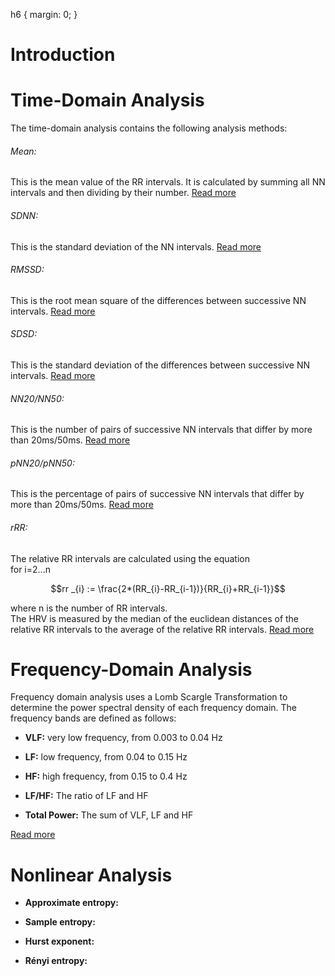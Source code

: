 h6 {
    margin: 0;
}

# Introduction

# Time-Domain Analysis

The time-domain analysis contains the following analysis methods:

###### Mean:
This is the mean value of the RR intervals. It is calculated by summing all NN intervals and then dividing by their number. [Read more](https://en.wikipedia.org/wiki/Mean#Arithmetic_mean_(AM))


###### SDNN:
This is the standard deviation of the NN intervals. [Read more](https://en.wikipedia.org/wiki/Heart_rate_variability#Time-domain_methods[36])


###### RMSSD:
This is the root mean square of the differences between successive NN intervals. [Read more](https://en.wikipedia.org/wiki/Heart_rate_variability#Time-domain_methods[36])


###### SDSD:
This is the standard deviation of the differences between successive NN intervals. [Read more](https://en.wikipedia.org/wiki/Heart_rate_variability#Time-domain_methods[36])


###### NN20/NN50:
This is the number of pairs of successive NN intervals that differ by more than 20ms/50ms. [Read more](https://en.wikipedia.org/wiki/Heart_rate_variability#Time-domain_methods[36])


###### pNN20/pNN50:
This is the percentage of pairs of successive NN intervals that differ by more than 20ms/50ms. [Read more](https://en.wikipedia.org/wiki/Heart_rate_variability#Time-domain_methods[36])


###### rRR:
The relative RR intervals are calculated using the equation\
for i=2...n
```math
rr _{i} := \frac{2*(RR_{i}-RR_{i-1})}{RR_{i}+RR_{i-1}}
```
where n is the number of RR intervals.\
The HRV is measured by the median of the euclidean distances of the relative RR intervals to the average of the relative RR intervals. [Read more](https://marcusvollmer.github.io/HRV/files/paper_method.pdf)

# Frequency-Domain Analysis

Frequency domain analysis uses a Lomb Scargle Transformation to determine the power spectral density of each frequency domain. The frequency bands are defined as follows:

- **VLF:** very low frequency, from 0.003 to 0.04 Hz

- **LF:** low frequency, from 0.04 to 0.15 Hz

- **HF:** high frequency, from 0.15 to 0.4 Hz

- **LF/HF:** The ratio of LF and HF

- **Total Power:** The sum of VLF, LF and HF

[Read more](https://en.wikipedia.org/wiki/Heart_rate_variability#Frequency-domain_methods[36])

# Nonlinear Analysis

- **Approximate entropy:**

- **Sample entropy:**

- **Hurst exponent:**

- **Rényi entropy:**
